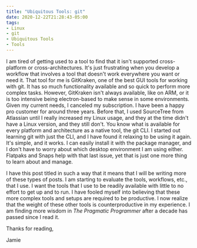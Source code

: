 ```yaml
---
title: "Ubiquitous Tools: git"
date: 2020-12-22T21:28:43-05:00
tags:
- Linux
- git
- Ubiquitous Tools
- Tools
---
```


I am tired of getting used to a tool to find that it isn't supported cross-platform or cross-architectures. It's just frustrating when you develop a workflow that involves a tool that doesn't work everywhere you want or need it. That tool for me is GitKraken, one of the best GUI tools for working with git. It has so much functionality available and so quick to perform more complex tasks. However, GitKraken isn't always available, like on ARM, or it is too intensive being electron-based to make sense in some environments. Given my current needs, I canceled my subscription. I have been a happy pro customer for around three years. Before that, I used SourceTree from Atlassian until I really increased my Linux usage, and they at the time didn't have a Linux version, and they still don't. You know what is available for every platform and architecture as a native tool, the git CLI. I started out learning git with just the CLI, and I have found it relaxing to be using it again. It's simple, and it works. I can easily install it with the package manager, and I don't have to worry about which desktop environment I am using either. Flatpaks and Snaps help with that last issue, yet that is just one more thing to learn about and manage. 

I have this post titled in such a way that it means that I will be writing more of these types of posts. I am starting to evaluate the tools, workflows, etc., that I use. I want the tools that I use to be readily available with little to no effort to get up and to run. I have fooled myself into believing that these more complex tools and setups are required to be productive. I now realize that the weight of these other tools is counterproductive in my experience. I am finding more wisdom in *The Pragmatic Programmer* after a decade has passed since I read it.

Thanks for reading,

Jamie
